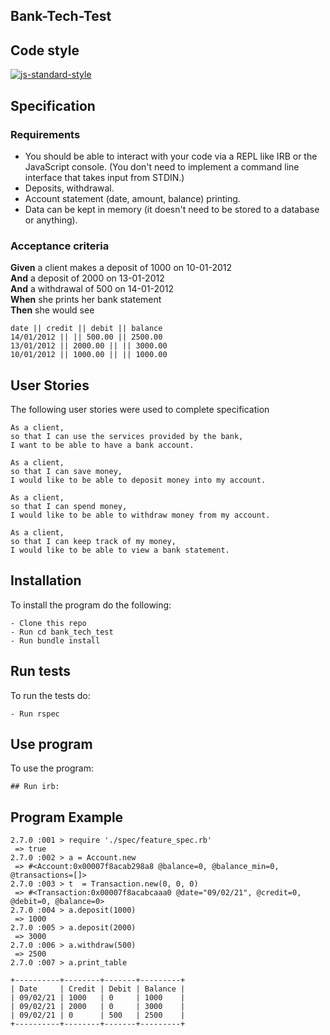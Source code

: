 ## Bank-Tech-Test

## Code style

[![js-standard-style](https://img.shields.io/badge/code%20style-standard-brightgreen.svg?style=flat)](https://github.com/feross/standard)


## Specification

### Requirements

* You should be able to interact with your code via a REPL like IRB or the JavaScript console.  (You don't need to implement a command line interface that takes input from STDIN.)
* Deposits, withdrawal.
* Account statement (date, amount, balance) printing.
* Data can be kept in memory (it doesn't need to be stored to a database or anything).

### Acceptance criteria

**Given** a client makes a deposit of 1000 on 10-01-2012  
**And** a deposit of 2000 on 13-01-2012  
**And** a withdrawal of 500 on 14-01-2012  
**When** she prints her bank statement  
**Then** she would see

```
date || credit || debit || balance
14/01/2012 || || 500.00 || 2500.00
13/01/2012 || 2000.00 || || 3000.00
10/01/2012 || 1000.00 || || 1000.00
```

## User Stories
The following user stories were used to complete specification
```
As a client,
so that I can use the services provided by the bank,
I want to be able to have a bank account.

As a client,
so that I can save money,
I would like to be able to deposit money into my account.

As a client,
so that I can spend money,
I would like to be able to withdraw money from my account.

As a client,
so that I can keep track of my money,
I would like to be able to view a bank statement.
```

## Installation
To install the program do the following:
```
- Clone this repo
- Run cd bank_tech_test
- Run bundle install
```

## Run tests

To run the tests do:
```
- Run rspec
```
## Use program

To use the program:
```
## Run irb:
```
## Program Example
```
2.7.0 :001 > require './spec/feature_spec.rb'
 => true
2.7.0 :002 > a = Account.new
 => #<Account:0x00007f8acab298a8 @balance=0, @balance_min=0, @transactions=[]>
2.7.0 :003 > t  = Transaction.new(0, 0, 0)
 => #<Transaction:0x00007f8acabcaaa0 @date="09/02/21", @credit=0, @debit=0, @balance=0>
2.7.0 :004 > a.deposit(1000)
 => 1000
2.7.0 :005 > a.deposit(2000)
 => 3000
2.7.0 :006 > a.withdraw(500)
 => 2500
2.7.0 :007 > a.print_table

+----------+--------+-------+---------+
| Date     | Credit | Debit | Balance |
| 09/02/21 | 1000   | 0     | 1000    |
| 09/02/21 | 2000   | 0     | 3000    |
| 09/02/21 | 0      | 500   | 2500    |
+----------+--------+-------+---------+
```
